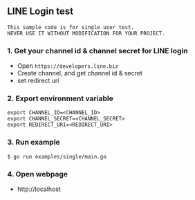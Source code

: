 ## LINE Login test

```
This sample code is for single user test.
NEVER USE IT WITHOUT MODIFICATION FOR YOUR PROJECT.
```

### 1. Get your channel id & channel secret for LINE login
* Open `https://developers.line.biz`
* Create channel, and get channel id & secret
* set redirect uri

### 2. Export environment variable
```
export CHANNEL_ID=<CHANNEL_ID>
export CHANNEL_SECRET=<CHANNEL_SECRET>
export REDIRECT_URI=<REDIRECT_URI>
```

### 3. Run example
```
$ go run examples/single/main.go
```

### 4. Open webpage
* http://localhost
